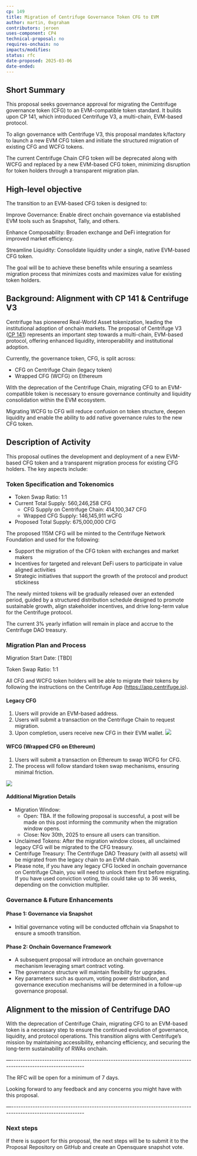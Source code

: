 ```yaml
---
cp: 149
title: Migration of Centrifuge Governance Token CFG to EVM
author: martin, 0xgraham
contributors: jeroen
uses-component: CP4
technical-proposal: no
requires-onchain: no
impacts/modifies: 
status: rfc
date-proposed: 2025-03-06
date-ended: 
---
```


## Short Summary
This proposal seeks governance approval for migrating the Centrifuge governance token (CFG) to an EVM-compatible token standard. It builds upon CP 141, which introduced Centrifuge V3, a multi-chain, EVM-based protocol.

To align governance with Centrifuge V3, this proposal mandates k/factory to launch a new EVM CFG token and initiate the structured migration of existing CFG and WCFG tokens.

The current Centrifuge Chain CFG token will be deprecated along with WCFG and replaced by a new EVM-based CFG token, minimizing disruption for token holders through a transparent migration plan.

## High-level objective
The transition to an EVM-based CFG token is designed to:

Improve Governance: Enable direct onchain governance via established EVM tools such as Snapshot, Tally, and others.

Enhance Composability: Broaden exchange and DeFi integration for improved market efficiency.

Streamline Liquidity: Consolidate liquidity under a single, native EVM-based CFG token.

The goal will be to achieve these benefits while ensuring a seamless migration process that minimizes costs and maximizes value for existing token holders.

## Background: Alignment with CP 141 & Centrifuge V3

Centrifuge has pioneered Real-World Asset tokenization, leading the institutional adoption of onchain markets. The proposal of Centrifuge V3 ([CP 141](https://github.com/centrifuge/cps/blob/main/cps/CP141/CP141.md)) represents an important step towards a multi-chain, EVM-based protocol, offering enhanced liquidity, interoperability and institutional adoption.

Currently, the governance token, CFG, is split across:
* CFG on Centrifuge Chain (legacy token)
* Wrapped CFG (WCFG) on Ethereum

With the deprecation of the Centrifuge Chain, migrating CFG to an EVM-compatible token is necessary to ensure governance continuity and liquidity consolidation within the EVM ecosystem.

Migrating WCFG to CFG will reduce confusion on token structure, deepen liquidity and enable the ability to add native governance rules to the new CFG token.

## Description of Activity

This proposal outlines the development and deployment of a new EVM-based CFG token and a transparent migration process for existing CFG holders. The key aspects include:

### Token Specification and Tokenomics

* Token Swap Ratio: 1:1
* Current Total Supply: 560,246,258 CFG
  * CFG Supply on Centrifuge Chain: 414,100,347 CFG
  * Wrapped CFG Supply: 146,145,911 wCFG
* Proposed Total Supply: 675,000,000 CFG

The proposed 115M CFG will be minted to the Centrifuge Network Foundation and used for the following:

* Support the migration of the CFG token with exchanges and market makers
* Incentives for targeted and relevant DeFi users to participate in value aligned activities
* Strategic initiatives that support the growth of the protocol and product stickiness

The newly minted tokens will be gradually released over an extended period, guided by a structured distribution schedule designed to promote sustainable growth, align stakeholder incentives, and drive long-term value for the Centrifuge protocol.

The current 3% yearly inflation will remain in place and accrue to the Centrifuge DAO treasury.

### Migration Plan and Process

Migration Start Date: [TBD]

Token Swap Ratio: 1:1

All CFG and WCFG token holders will be able to migrate their tokens by following the instructions on the Centrifuge App (https://app.centrifuge.io).

#### Legacy CFG

1. Users will provide an EVM-based address.
2. Users will submit a transaction on the Centrifuge Chain to request migration.
3. Upon completion, users receive new CFG in their EVM wallet.
![](../CP149/migration.png)

#### WFCG (Wrapped CFG on Ethereum)

1. Users will submit a transaction on Ethereum to swap WCFG for CFG.
2. The process will follow standard token swap mechanisms, ensuring minimal friction.

![](../CP149/migration2.png)
#### Additional Migration Details

* Migration Window:
  * Open: TBA. If the following proposal is successful, a post will be made on this post informing the community when the migration window opens.
  * Close: Nov 30th, 2025 to ensure all users can transition.
* Unclaimed Tokens: After the migration window closes, all unclaimed legacy CFG will be migrated to the CFG treasury.
* Centrifuge Treasury: The Centrifuge DAO Treasury (with all assets) will be migrated from the legacy chain to an EVM chain.
* Please note, if you have any legacy CFG locked in onchain governance on Centrifuge Chain, you will need to unlock them first before migrating. If you have used conviction voting, this could take up to 36 weeks, depending on the conviction multiplier.

### Governance & Future Enhancements

#### Phase 1: Governance via Snapshot
* Initial governance voting will be conducted offchain via Snapshot to ensure a smooth transition.

#### Phase 2: Onchain Governance Framework
* A subsequent proposal will introduce an onchain governance mechanism leveraging smart contract voting.
* The governance structure will maintain flexibility for upgrades.
* Key parameters such as quorum, voting power distribution, and governance execution mechanisms will be determined in a follow-up governance proposal.

## Alignment to the mission of Centrifuge DAO

With the deprecation of Centrifuge Chain, migrating CFG to an EVM-based token is a necessary step to ensure the continued evolution of governance, liquidity, and protocol operations. This transition aligns with Centrifuge’s mission by maintaining accessibility, enhancing efficiency, and securing the long-term sustainability of RWAs onchain.

—-------------------------------------------------------------------------------------------------------------

The RFC will be open for a minimum of 7 days.

Looking forward to any feedback and any concerns you might have with this proposal.

—-------------------------------------------------------------------------------------------------------------

### Next steps
If there is support for this proposal, the next steps will be to submit it to the Proposal Repository on GitHub and create an Opensquare snapshot vote.

